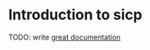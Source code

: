# Introduction to sicp

TODO: write [great documentation](http://jacobian.org/writing/great-documentation/what-to-write/)
